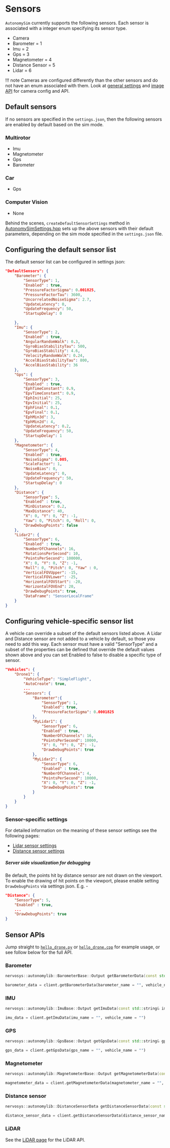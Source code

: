 # Sensors

`AutonomySim` currently supports the following sensors. Each sensor is associated with a integer enum specifying its sensor type.

* Camera
* Barometer = 1
* Imu = 2
* Gps = 3
* Magnetometer = 4
* Distance Sensor = 5
* Lidar = 6

!!! note
    Cameras are configured differently than the other sensors and do not have an enum associated with them. Look at [general settings](settings.md) and [image API](apis_image.md) for camera config and API.

## Default sensors

If no sensors are specified in the `settings.json`, then the following sensors are enabled by default based on the sim mode.

### Multirotor

* Imu
* Magnetometer
* Gps
* Barometer

### Car

* Gps

### Computer Vision

* None

Behind the scenes, `createDefaultSensorSettings` method in [AutonomySimSettings.hpp](https://github.com/nervosys/AutonomySim/blob/master/AutonomyLib/include/common/AutonomySimSettings.hpp) sets up the above sensors with their default parameters, depending on the sim mode specified in the `settings.json` file.

## Configuring the default sensor list

The default sensor list can be configured in settings json:

```json
"DefaultSensors": {
    "Barometer": {
        "SensorType": 1,
        "Enabled" : true,
        "PressureFactorSigma": 0.001825,
        "PressureFactorTau": 3600,
        "UncorrelatedNoiseSigma": 2.7,
        "UpdateLatency": 0,
        "UpdateFrequency": 50,
        "StartupDelay": 0

    },
    "Imu": {
        "SensorType": 2,
        "Enabled" : true,
        "AngularRandomWalk": 0.3,
        "GyroBiasStabilityTau": 500,
        "GyroBiasStability": 4.6,
        "VelocityRandomWalk": 0.24,
        "AccelBiasStabilityTau": 800,
        "AccelBiasStability": 36
    },
    "Gps": {
        "SensorType": 3,
        "Enabled" : true,
        "EphTimeConstant": 0.9,
        "EpvTimeConstant": 0.9,
        "EphInitial": 25,
        "EpvInitial": 25,
        "EphFinal": 0.1,
        "EpvFinal": 0.1,
        "EphMin3d": 3,
        "EphMin2d": 4,
        "UpdateLatency": 0.2,
        "UpdateFrequency": 50,
        "StartupDelay": 1
    },
    "Magnetometer": {
        "SensorType": 4,
        "Enabled" : true,
        "NoiseSigma": 0.005,
        "ScaleFactor": 1,
        "NoiseBias": 0,
        "UpdateLatency": 0,
        "UpdateFrequency": 50,
        "StartupDelay": 0
    },
    "Distance": {
        "SensorType": 5,
        "Enabled" : true,
        "MinDistance": 0.2,
        "MaxDistance": 40,
        "X": 0, "Y": 0, "Z": -1,
        "Yaw": 0, "Pitch": 0, "Roll": 0,
        "DrawDebugPoints": false
    },
    "Lidar2": {
        "SensorType": 6,
        "Enabled" : true,
        "NumberOfChannels": 16,
        "RotationsPerSecond": 10,
        "PointsPerSecond": 100000,
        "X": 0, "Y": 0, "Z": -1,
        "Roll": 0, "Pitch": 0, "Yaw" : 0,
        "VerticalFOVUpper": -15,
        "VerticalFOVLower": -25,
        "HorizontalFOVStart": -20,
        "HorizontalFOVEnd": 20,
        "DrawDebugPoints": true,
        "DataFrame": "SensorLocalFrame"
    }
}
```

## Configuring vehicle-specific sensor list

A vehicle can override a subset of the default sensors listed above. A Lidar and Distance sensor are not added to a vehicle by default, so those you need to add this way. Each sensor must have a valid "SensorType" and a subset of the properties can be defined that override the default values shown above and you can set Enabled to false to disable a specific type of sensor.

```json
"Vehicles": {
    "Drone1": {
        "VehicleType": "SimpleFlight",
        "AutoCreate": true,
        ...
        "Sensors": {
            "Barometer":{
                "SensorType": 1,
                "Enabled": true,
                "PressureFactorSigma": 0.0001825
            },
            "MyLidar1": {
                "SensorType": 6,
                "Enabled" : true,
                "NumberOfChannels": 16,
                "PointsPerSecond": 10000,
                "X": 0, "Y": 0, "Z": -1,
                "DrawDebugPoints": true
            },
            "MyLidar2": {
                "SensorType": 6,
                "Enabled" : true,
                "NumberOfChannels": 4,
                "PointsPerSecond": 10000,
                "X": 0, "Y": 0, "Z": -1,
                "DrawDebugPoints": true
            }
        }
    }
}
```

### Sensor-specific settings

For detailed information on the meaning of these sensor settings
see the following pages:

* [Lidar sensor settings](lidar.md)
* [Distance sensor settings](distance_sensor.md)

##### Server side visualization for debugging

Be default, the points hit by distance sensor are not drawn on the viewport. To enable the drawing of hit points on the viewport, please enable setting `DrawDebugPoints` via settings json. E.g. -

```json
"Distance": {
    "SensorType": 5,
    "Enabled" : true,
    ...
    "DrawDebugPoints": true
}
```

## Sensor APIs

Jump straight to [`hello_drone.py`](https://github.com/nervosys/AutonomySim/blob/master/PythonClient/multirotor/hello_drone.py) or [`hello_drone.cpp`](https://github.com/nervosys/AutonomySim/blob/master/HelloDrone/main.cpp) for example usage, or see follow below for the full API.

### Barometer

```cpp
nervosys::autonomylib::BarometerBase::Output getBarometerData(const std::string& barometer_name, const std::string& vehicle_name);
```

```python
barometer_data = client.getBarometerData(barometer_name = "", vehicle_name = "")
```

### IMU

```cpp
nervosys::autonomylib::ImuBase::Output getImuData(const std::string& imu_name = "", const std::string& vehicle_name = "");
```

```python
imu_data = client.getImuData(imu_name = "", vehicle_name = "")
```

### GPS

```cpp
nervosys::autonomylib::GpsBase::Output getGpsData(const std::string& gps_name = "", const std::string& vehicle_name = "");
```

```python
gps_data = client.getGpsData(gps_name = "", vehicle_name = "")
```

### Magnetometer

```cpp
nervosys::autonomylib::MagnetometerBase::Output getMagnetometerData(const std::string& magnetometer_name = "", const std::string& vehicle_name = "");
```

```python
magnetometer_data = client.getMagnetometerData(magnetometer_name = "", vehicle_name = "")
```

### Distance sensor

```cpp
nervosys::autonomylib::DistanceSensorData getDistanceSensorData(const std::string& distance_sensor_name = "", const std::string& vehicle_name = "");
```

```python
distance_sensor_data = client.getDistanceSensorData(distance_sensor_name = "", vehicle_name = "")
```

### LiDAR

See the [LiDAR page](lidar.md) for the LiDAR API.
